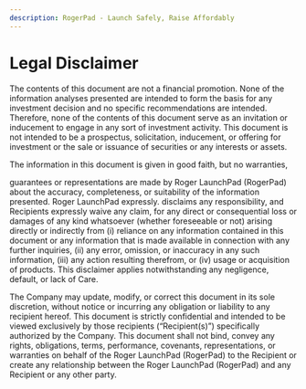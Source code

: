 ```yaml
---
description: RogerPad - Launch Safely, Raise Affordably
---
```


# Legal Disclaimer

The contents of this document are not a financial promotion. None of the information analyses presented are intended to form the basis for any investment decision and no specific recommendations are intended. Therefore, none of the contents of this document serve as an invitation or inducement to engage in any sort of investment activity. This document is not intended to be a prospectus, solicitation, inducement, or offering for investment or the sale or issuance of securities or any interests or assets.

The information in this document is given in good faith, but no warranties,

guarantees or representations are made by Roger LaunchPad (RogerPad) about the accuracy, completeness, or suitability of the information presented. Roger LaunchPad expressly. disclaims any responsibility, and Recipients expressly waive any claim, for any direct or consequential loss or damages of any kind whatsoever (whether foreseeable or not) arising directly or indirectly from (i) reliance on any information contained in this document or any information that is made available in connection with any further inquiries, (ii) any error, omission, or inaccuracy in any such information, (iii) any action resulting therefrom, or (iv) usage or acquisition of products. This disclaimer applies notwithstanding any negligence, default, or lack of Care.

The Company may update, modify, or correct this document in its sole discretion, without notice or incurring any obligation or liability to any recipient hereof. This document is strictly confidential and intended to be viewed exclusively by those recipients (“Recipient(s)”) specifically authorized by the Company. This document shall not bind, convey any rights, obligations, terms, performance, covenants, representations, or warranties on behalf of the Roger LaunchPad (RogerPad) to the Recipient or create any relationship between the Roger LaunchPad (RogerPad) and any Recipient or any other party.
